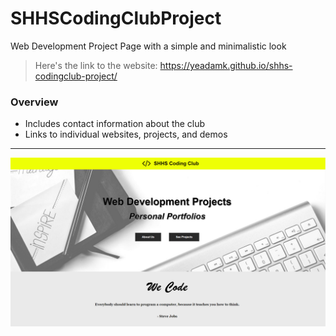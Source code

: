 # SHHSCodingClubProject
Web Development Project Page with a simple and minimalistic look

> Here's the link to the website: https://yeadamk.github.io/shhs-codingclub-project/

### Overview

* Includes contact information about the club
* Links to individual websites, projects, and demos

---

![screenshot](/images/screenshot.png)
